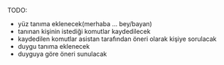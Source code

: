 TODO:

- yüz tanıma eklenecek(merhaba ... bey/bayan)
- tanınan kişinin istediği komutlar kaydedilecek
- kaydedilen komutlar asistan tarafından öneri olarak kişiye sorulacak
- duygu tanıma eklenecek
- duyguya göre öneri sunulacak
